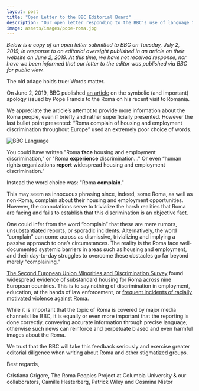 ```yaml
---
layout: post
title: "Open Letter to the BBC Editorial Board"
description: "Our open letter responding to the BBC's use of language that trivializes Roma experiences" 
image: assets/images/pope-roma.jpg
---
```


*Below is a copy of an open letter submitted to BBC on Tuesday, July 2, 2019, in response to an editorial oversight published in an article on their website on June 2, 2019. At this time, we have not received response, nor have we been informed that our letter to the editor was published via BBC for public view.*

The old adage holds true: Words matter. 

On June 2, 2019, BBC published [an article](https://www.bbc.com/news/world-europe-48490942) on the symbolic (and important) apology issued by Pope Francis to the Roma on his recent visit to Romania.

We appreciate the article’s attempt to provide more information about the Roma people, even if briefly and rather superficially presented. However the last bullet point presented: “Roma complain of housing and employment discrimination throughout Europe” used an extremely poor choice of words. 

![BBC Language]({{site.baseurl}}/assets/images/bbc-language.jpg)

You could have written "Roma **face** housing and employment discrimination," or "Roma **experience** discrimination..." Or even “human rights organizations **report** widespread housing and employment discrimination.” 

Instead the word choice was: "Roma **complain**."

This may seem as innocuous phrasing since, indeed, some Roma, as well as non-Roma, complain about their housing and employment opportunities. However, the connotations serve to trivialize the harsh realities that Roma are facing and fails to establish that this discrimination is an objective fact.

One could infer from the word “complain” that these are mere rumors, unsubstantiated reports, or sporadic incidents. Alternatively, the word “complain” can come across as dismissive, trivializing and implying a passive approach to one’s circumstances. The reality is the Roma face well-documented systemic barriers in areas such as housing and employment, and their day-to-day struggles to overcome these obstacles go far beyond merely “complaining."

[The Second European Union Minorities and Discrimination Survey](https://fra.europa.eu/sites/default/files/fra_uploads/fra-2016-eu-minorities-survey-roma-selected-findings_en.pdf#page=25) found widespread evidence of substandard housing for Roma across nine European countries. This is to say nothing of discrimination in employment, education, at the hands of law enforcement, or [frequent incidents of racially motivated violence against Roma](http://www.errc.org/news/a-spectre-is-haunting-europe---spike-in-anti-roma-pogroms-as-eu-election-campaigns-kick-off).

While it is important that the topic of Roma is covered by major media channels like BBC, it is equally or even more important that the reporting is done correctly, conveying accurate information through precise language; otherwise such news can reinforce and perpetuate biased and even harmful images about the Roma.

We trust that the BBC will take this feedback seriously and exercise greater editorial diligence when writing about Roma and other stigmatized groups.

Best regards,

Cristiana Grigore, The Roma Peoples Project at Columbia University & our collaborators, Camille Hesterberg, Patrick Wiley and Cosmina Nistor
